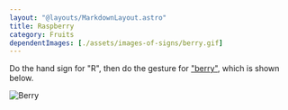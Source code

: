 ```yaml
---
layout: "@layouts/MarkdownLayout.astro"
title: Raspberry
category: Fruits
dependentImages: [./assets/images-of-signs/berry.gif]
---
```


Do the hand sign for "R",
then do the gesture for ["berry"](../berry),
which is shown below.

![Berry](@signs/berry.gif)

